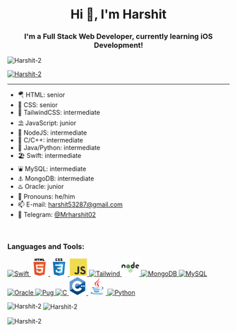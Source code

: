 <!-- ### Heading -->

<!--
**Harshit-2/Harshit-2** is a ✨ _special_ ✨ repository because its `README.md` (this file) appears on your GitHub profile.

Here are some ideas to get you started:

- 🔭 I’m currently working on ...
- 🌱 I’m currently learning ...
- 👯 I’m looking to collaborate on ...
- 🤔 I’m looking for help with ...
- 💬 Ask me about ...
- 📫 How to reach me: ...
- 😄 Pronouns: ...
- ⚡ Fun fact: ...
-->



<h1 align="center">Hi 👋, I'm Harshit</h1>
<h3 align="center">I'm a Full Stack Web Developer, currently learning iOS Development!</h3>

<p align="space-around"> <img
        src="https://komarev.com/ghpvc/?username=Harshit-2&label=Profile%20views&color=0e75b6&style=flat"
        alt="Harshit-2" /> </p>

<p align="left"> <a href="https://github.com/ryo-ma/github-profile-trophy"><img
            src="https://github-profile-trophy.vercel.app/?username=Harshit-2" alt="Harshit-2" /></a> </p>

<hr>

<!-- - 🔭 I’m currently working on Expense Tracker Website

- 🌱 I’m currently learning **iOS Development and Swift**

- 👯 I’m looking to collaborate on **any open source projects**

- 👨‍💻 Most of my projects are available at https://github.com/Harshit-2

- 📫 How to reach me **harshit53287@gmail.com** -->

- 🪂 HTML: senior
- 🪺 CSS: senior
- 🍃 TailwindCSS: intermediate
- ⛱️ JavaScript: junior
- 🌱 NodeJS: intermediate
- 👀 C/C++: intermediate
- 🐍 Java/Python: intermediate
- 🏖️ Swift: intermediate
- ⛲ MySQL: intermediate
- ⚓ MongoDB: intermediate
- ♨️ Oracle: junior
- 💭 Pronouns: he/him
- 📫 E-mail: [harshit53287@gmail.com](mailto:harshit53287@gmail.com)
- 💬 Telegram: [@Mrharshit02](https://t.me/Mrharshit02)

<br>


<!-- <h3 align="left">Connect with me:</h3>
<p align="left"> -->
<!-- <a href="https://twitter.com/tejasku66136866" target="blank"><img align="center" src="https://raw.githubusercontent.com/rahuldkjain/github-profile-readme-generator/master/src/images/icons/Social/twitter.svg" alt="tejasku66136866" height="30" width="40" /></a>
<a href="https://linkedin.com/in/https://www.linkedin.com/in/tejaskumar574" target="blank"><img align="center" src="https://raw.githubusercontent.com/rahuldkjain/github-profile-readme-generator/master/src/images/icons/Social/linked-in-alt.svg" alt="https://www.linkedin.com/in/tejaskumar574" height="30" width="40" /></a>
<a href="https://www.leetcode.com/https://leetcode.com/tejaskumar574/" target="blank"><img align="center" src="https://raw.githubusercontent.com/rahuldkjain/github-profile-readme-generator/master/src/images/icons/Social/leet-code.svg" alt="https://leetcode.com/tejaskumar574/" height="30" width="40" /></a> -->
</p>

<h3 align="left">Languages and Tools:</h3>
<p align="left"> <a href="https://developer.apple.com/swift/" target="_blank" rel="noreferrer"> <img
            src="https://www.svgrepo.com/show/452110/swift.svg" alt="Swift" width="40" height="40" /> </a>
    <a href="https://en.wikipedia.org/wiki/HTML" target="_blank" rel="noreferrer"> <img
            src="https://raw.githubusercontent.com/devicons/devicon/master/icons/html5/html5-original-wordmark.svg"
            alt="HTML" width="40" height="40" /> </a> <a href="https://en.wikipedia.org/wiki/CSS" target="_blank"
        rel="noreferrer"> <img
            src="https://raw.githubusercontent.com/devicons/devicon/master/icons/css3/css3-original-wordmark.svg"
            alt="CSS" width="40" height="40" /> </a> <a href="https://en.wikipedia.org/wiki/JavaScript" target="_blank"
        rel="noreferrer"> <img
            src="https://raw.githubusercontent.com/devicons/devicon/master/icons/javascript/javascript-original.svg"
            alt="JS" width="40" height="40" /> </a> <a href="https://tailwindcss.com/" target="_blank"
        rel="noreferrer"> <img
            src="https://www.vectorlogo.zone/logos/tailwindcss/tailwindcss-icon.svg"
            alt="Tailwind" width="40" height="40" /> </a> <a href="https://nodejs.org/en/learn/getting-started/introduction-to-nodejs" target="_blank"
        rel="noreferrer"> <img src="https://raw.githubusercontent.com/devicons/devicon/master/icons/nodejs/nodejs-original-wordmark.svg" alt="NodeJS" width="40"
            height="40" /> </a> <a href="https://www.mongodb.com/docs/guides/" target="_blank" rel="noreferrer"> <img
            src="https://www.svgrepo.com/show/331488/mongodb.svg" alt="MongoDB" width="40"
            height="40" /> </a> <a href="https://www.mysql.com/" target="_blank" rel="noreferrer"> <img
            src="https://www.svgrepo.com/show/303251/mysql-logo.svg"
            alt="MySQL" width="40" height="40" /> </a> <a href="https://www.oracle.com/in/database/" target="_blank" rel="noreferrer"> <img
          src="https://companieslogo.com/img/orig/ORCL-d5a587ae.png?t=1633210264g"
          alt="Oracle" width="40" height="40" /> </a>  <a href="https://pugjs.org/api/getting-started.html" target="_blank" rel="noreferrer">
        <img src="https://cdn.icon-icons.com/icons2/2699/PNG/512/pugjs_logo_icon_170825.png" alt="Pug"
            width="40" height="40" /> </a> <a href="https://www.javatpoint.com/c-programming-language-tutorial"
        target="_blank" rel="noreferrer"> <img
            src="https://upload.wikimedia.org/wikipedia/commons/1/18/C_Programming_Language.svg"
            alt="C" width="40" height="40" /> </a> <a href="https://www.javatpoint.com/cpp-tutorial" target="_blank"
        rel="noreferrer"> <img src="https://raw.githubusercontent.com/devicons/devicon/master/icons/cplusplus/cplusplus-original.svg" alt="C++" width="40"
            height="40" /> </a> <a href="https://dev.java/learn/" target="_blank" rel="noreferrer"> <img
            src="https://raw.githubusercontent.com/devicons/devicon/master/icons/java/java-original.svg" alt="Java" width="40"
            height="40" /> </a> <a href="https://www.python.org/" target="_blank" rel="noreferrer"> <img
            src="https://upload.wikimedia.org/wikipedia/commons/thumb/c/c3/Python-logo-notext.svg/1869px-Python-logo-notext.svg.png" alt="Python"
            width="40" height="40" /> </a></p>

<p><img align="left"
        src="https://github-readme-stats.vercel.app/api/top-langs?username=Harshit-2&show_icons=true&locale=en&layout=compact"
        alt="Harshit-2" /></p>

<p>&nbsp;<img align="center"
        src="https://github-readme-stats.vercel.app/api?username=Harshit-2&show_icons=true&locale=en" alt="Harshit-2" />
</p>
<p><img align="center" src="https://github-readme-streak-stats.herokuapp.com/?user=Harshit-2&" alt="Harshit-2" /></p>



<!-- [![An image of @harshit2's Holopin badges, which is a link to view their full Holopin profile](https://holopin.me/harshit2)](https://holopin.io/@harshit2) -->
